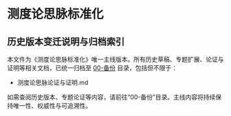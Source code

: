 # 测度论思脉标准化

## 历史版本变迁说明与归档索引

本文件为《测度论思脉标准化》唯一主线版本。所有历史草稿、专题扩展、论证与证明等相关文档，已统一归档至 [00-备份](./00-备份/) 目录，包括但不限于：

- 测度论思脉论证与证明.md

如需查阅历史版本、专题论证等内容，请前往“00-备份”目录。主线内容将持续保持唯一性、权威性与可追溯性。
